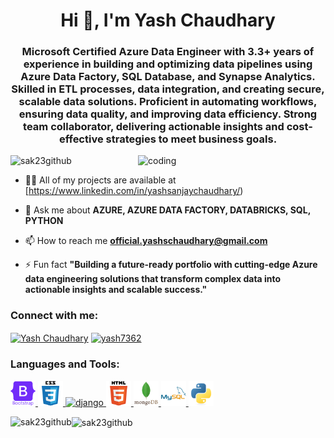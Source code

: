 <h1 align="center">Hi 👋, I'm Yash Chaudhary</h1>
<h3 align="center">Microsoft Certified Azure Data Engineer with 3.3+ years of experience in building and optimizing data pipelines using Azure Data Factory, SQL Database, and Synapse Analytics. Skilled in ETL processes, data integration, and creating secure, scalable data solutions. Proficient in automating workflows, ensuring data quality, and improving data efficiency. Strong team collaborator, delivering actionable insights and cost-effective strategies to meet business goals.</h3>
<img align="right" alt="coding" width="300" src=https://komarev.com/ghpvc/?username=sak23github&label=Profile%20views&color=0e75b6&style=flat</img>
<p align="left"> <img src="https://media.tenor.com/S59bPkT0pqcAAAAC/programming.gif"alt="sak23github" /> </p>

- 👨‍💻 All of my projects are available at [https://www.linkedin.com/in/yashsanjaychaudhary/)

- 💬 Ask me about **AZURE, AZURE DATA FACTORY, DATABRICKS, SQL, PYTHON**

- 📫 How to reach me **official.yashschaudhary@gmail.com**

- ⚡ Fun fact **"Building a future-ready portfolio with cutting-edge Azure data engineering solutions that transform complex data into actionable insights and scalable success."**

<h3 align="left">Connect with me:</h3>
<p align="left">
<a href="https://www.linkedin.com/in/yashsanjaychaudhary/" target="blank"><img align="center" src="https://raw.githubusercontent.com/rahuldkjain/github-profile-readme-generator/master/src/images/icons/Social/linked-in-alt.svg" alt="Yash Chaudhary" height="30" width="40" /></a>
<a href="https://www.instagram.com/yash7362/" target="blank"><img align="center" src="https://raw.githubusercontent.com/rahuldkjain/github-profile-readme-generator/master/src/images/icons/Social/instagram.svg" alt="yash7362" height="30" width="40" /></a>
</p>

<h3 align="left">Languages and Tools:</h3>
<p align="left"> <a href="https://getbootstrap.com" target="_blank" rel="noreferrer"> <img src="https://raw.githubusercontent.com/devicons/devicon/master/icons/bootstrap/bootstrap-plain-wordmark.svg" alt="bootstrap" width="40" height="40"/> </a> <a href="https://www.w3schools.com/css/" target="_blank" rel="noreferrer"> <img src="https://raw.githubusercontent.com/devicons/devicon/master/icons/css3/css3-original-wordmark.svg" alt="css3" width="40" height="40"/> </a> <a href="https://www.djangoproject.com/" target="_blank" rel="noreferrer"> <img src="https://cdn.worldvectorlogo.com/logos/django.svg" alt="django" width="40" height="40"/> </a> <a href="https://www.w3.org/html/" target="_blank" rel="noreferrer"> <img src="https://raw.githubusercontent.com/devicons/devicon/master/icons/html5/html5-original-wordmark.svg" alt="html5" width="40" height="40"/> </a> <a href="https://www.mongodb.com/" target="_blank" rel="noreferrer"> <img src="https://raw.githubusercontent.com/devicons/devicon/master/icons/mongodb/mongodb-original-wordmark.svg" alt="mongodb" width="40" height="40"/> </a> <a href="https://www.mysql.com/" target="_blank" rel="noreferrer"> <img src="https://raw.githubusercontent.com/devicons/devicon/master/icons/mysql/mysql-original-wordmark.svg" alt="mysql" width="40" height="40"/> </a> <a href="https://www.python.org" target="_blank" rel="noreferrer"> <img src="https://raw.githubusercontent.com/devicons/devicon/master/icons/python/python-original.svg" alt="python" width="40" height="40"/> </a> </p>

<p><img align="left" src="https://github-readme-stats.vercel.app/api/top-langs?username=sak23github&show_icons=true&locale=en&layout=compact" alt="sak23github" /></p>



<p><img align="center" src="https://github-readme-streak-stats.herokuapp.com/?user=sak23github&" alt="sak23github" /></p>

